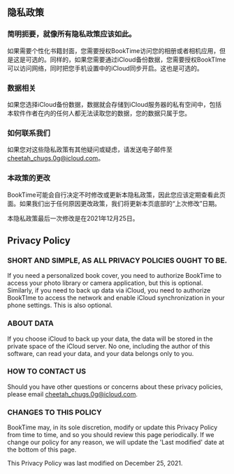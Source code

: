 ## 隐私政策

### 简明扼要，就像所有隐私政策应该如此。

如果需要个性化书籍封面，您需要授权BookTime访问您的相册或者相机应用，但是这是可选的。同样的，如果您需要通过iCloud备份数据，您需要授权BookTIme可以访问网络，同时把您手机设置中的iCloud同步开启。这也是可选的。

### 数据相关

如果您选择iCloud备份数据，数据就会存储到iCloud服务器的私有空间中，包括本软件作者在内的任何人都无法读取您的数据，您的数据只属于您。

### 如何联系我们

如果您对这些隐私政策有其他疑问或疑虑，请发送电子邮件至[cheetah_chugs.0g@icloud.com](mailto:cheetah_chugs.0g@icloud.com)。

### 本政策的更改

BookTime可能会自行决定不时修改或更新本隐私政策，因此您应该定期查看此页面。如果我们出于任何原因更改政策，我们将更新本页底部的“上次修改”日期。

本隐私政策最后一次修改是在2021年12月25日。

## Privacy Policy

### SHORT AND SIMPLE, AS ALL PRIVACY POLICIES OUGHT TO BE.

If you need a personalized book cover, you need to authorize BookTime to access your photo library or camera application, but this is optional. Similarly, if you need to back up data via iCloud, you need to authorize BookTIme to access the network and enable iCloud synchronization in your phone settings. This is also optional.

### ABOUT DATA

If you choose iCloud to back up your data, the data will be stored in the private space of the iCloud server. No one, including the author of this software, can read your data, and your data belongs only to you.

### HOW TO CONTACT US

Should you have other questions or concerns about these privacy policies, please email [cheetah_chugs.0g@icloud.com](mailto:cheetah_chugs.0g@icloud.com).

### CHANGES TO THIS POLICY

BookTime may, in its sole discretion, modify or update this Privacy Policy from time to time, and so you should review this page periodically. If we change our policy for any reason, we will update the 'Last modified' date at the bottom of this page.

This Privacy Policy was last modified on December 25, 2021.
